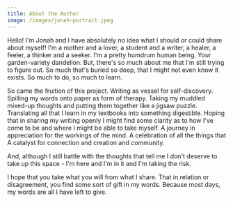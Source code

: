 ```yaml
---
title: About the Author
image: /images/jonah-portrait.jpeg
---
```

Hello! I'm Jonah and I have absolutely no idea what I should or could share about myself! I'm a mother and a lover, a student and a writer, a healer, a feeler, a thinker and a seeker. I'm a pretty humdrum human being. Your garden-variety dandelion. But, there's so much about me that I'm still trying to figure out. So much that's buried so deep, that I might not even know it exists. So much to do, so much to learn. 

So came the fruition of this project. Writing as vessel for self-discovery. Spilling my words onto paper as form of therapy. Taking my muddled mixed-up thoughts and putting them together like a jigsaw puzzle. Translating all that I learn in my textbooks into something digestible. Hoping that in sharing my writing openly I might find some clarity as to how I've come to be and where I might be able to take myself. A journey in appreciation for the workings of the mind. A celebration of all the things that A catalyst for connection and creation and community. 

And, although I still battle with the thoughts that tell me I don't deserve to take up this space - I'm here and I'm in it and I'm taking the risk.

I hope that you take what you will from what I share. That in relation or disagreement, you find some sort of gift in my words. Because most days, my words are all I have left to give.
